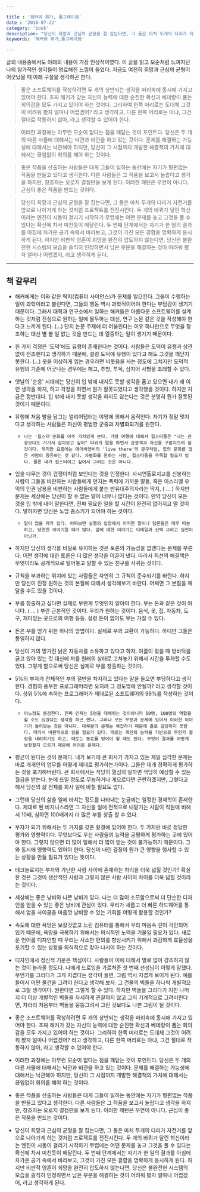 ```yaml
---

title : '해커와 화가, 폴그레이엄'
date : '2016-07-22'
category: 'book'
description: "당신이 희망과 근심의 균형을 잘 잡는다면, 그 둘은 마치 두개의 다리가 자전거를 앞으로 나아가게 하는 것처럼 프로젝트를 전진시킨다. 두 개의 바퀴가 달린 혁신이라는 엔진이 시동이 걸리기 시작하기 무렵에는 어떤 문제를 놓고 그것을 풀 수 있다는 확신에 차서 미친듯이 매달린다. 두 번째 단계에서는 자기가 한 일의 결과를 아침에 차가운 공기 속에서 바라보고, 그것이 가진 모든 결함을 명확하게 응시하게 된다. 하지만 비판적 영혼이 희망을 완전히 압도하지 않는다면, 당신은 불완전한 시스템의 모습을 솔직히 인정하면서 남은 부분을 해결하는 것이 어려워 봤자 얼마나 어렵겠어, 라고 생각하게 된다."
keywords: '해커와 화가,폴그레이엄'

---
```


글의 내용중에서도 아래의 내용이 가장 인상적이였다. 이 글을 읽고 모순처럼 느껴지던 나의 양가적인 생각들이 명료해진 느낌이 들었다. 지금도 여전히 희망과 근심의 균형이 어긋났을 때 아래 구절을 생각하곤 한다.

> 좋은 소프트웨어를 작성하려면 두 개의 상반되는 생각을 머리속에 동시에 가지고 있어야 한다. 초짜 해커가 갖는 자신의 능력에 대한 순진한 확신과 베테랑이 품는 회의감을 모두 가지고 있어야 하는 것이다. 그리하여 한쪽 머리로는 도대체 그것이 어려워 봤자 얼마나 어렵겠어? 라고 생각하고, 다른 한쪽 머리로는 아냐, 그건 절대로 작동하지 않아, 라고 생각할 수 있어야 한다.

> 이러한 과정에는 아무런 모순이 없다는 점을 깨닫는 것이 포인트다. 당신은 두 개의 다른 사물에 대해서는 낙관과 비관을 하고 있는 것이다. 문제를 해결하는 가능성에 대해서는 낙관해야 하지만, 당신이 그 시점까지 개발한 해결책의 가치에 대해서는 끊임없이 회의를 해야 하는 것이다.

> 좋은 작품을 산출하는 사람들은 대게 그들이 일하는 동안에는 자기가 형편없는 작품을 만들고 있다고 생각한다. 다른 사람들은 그 작품을 보고서 놀랍다고 생각을 하지만, 창조자는 오로지 결점만을 보게 된다. 이러한 패턴은 우연이 아니다. 근심이 좋은 작품을 만드는 것이다.

> 당신이 희망과 근심의 균형을 잘 잡는다면, 그 둘은 마치 두개의 다리가 자전거를 앞으로 나아가게 하는 것처럼 프로젝트를 전진시킨다. 두 개의 바퀴가 달린 혁신이라는 엔진이 시동이 걸리기 시작하기 무렵에는 어떤 문제를 놓고 그것을 풀 수 있다는 확신에 차서 미친듯이 매달린다. 두 번째 단계에서는 자기가 한 일의 결과를 아침에 차가운 공기 속에서 바라보고, 그것이 가진 모든 결함을 명확하게 응시하게 된다. 하지만 비판적 영혼이 희망을 완전히 압도하지 않는다면, 당신은 불완전한 시스템의 모습을 솔직히 인정하면서 남은 부분을 해결하는 것이 어려워 봤자 얼마나 어렵겠어, 라고 생각하게 된다.

-----

## 책 갈무리

- 해커에게는 이와 같은 딱지(컴퓨터 사이언스)가 문제를 일으킨다. 그들이 수행하는 일이 과학이라고 불린다면, 그들의 행동 역시 과학적이어야 한다는 부담감이 생기기 때문이다. 그래서 대학과 연구소에서 일하는 해커들은 아름다운 소프트웨어를 설계하는 것처럼 진심으로 원하는 일에 몰두하는 대신, 연구 논문 같은 것을 작성해야 한다고 느끼게 된다. (...) 단지 논문 주제에 더 어울린다는 이유 하나만으로 무엇을 창조하는 대신 별 볼 일 없는 것을 만드는 데 열중하는 일이 생기기 때문이다.


- 한 가지 걱정은 '도덕'에도 유행이 존재한다는 것이다. 사람들은 도덕이 유행과 상관없이 전조핸다고 생각하기 때문에, 설령 도덕에 유행이 있다고 해도 그것을 깨닫지 못한다. (...) 옷을 이상하게 입는 경우라면 비웃음을 사는 정도에 그치지만 도덕적 유행의 기준에 어긋나는 경우에는 해고, 추방, 투옥, 심지어 사형을 초래할 수 있다.


- 옛날의 '순응' 시대에는 당신이 입 밖에 내지도 못할 생각을 품고 있으면 내가 왜 이런 생각을 하지, 하고 걱정을 하면서 뭔가 잘못되었다고 생각했을 것이다. 하지만 지금은 정반대다. 입 밖에 내지 못할 생각을 하지도 않는다는 것은 분명히 뭔가 잘못된 것이기 때문이다.


- 유행에 처음 발을 담그는 얼리어댑터는 야망에 의해서 움직인다. 자기가 정말 멋지다고 생각하는 사람들은 자신이 평범한 군중과 차별화되기를 원한다.
	- `나는 '힙스터'문화를 아주 가치있게 본다. 가령 여행에 대해서 힙스터들은 "나는 관광보다도 거기서 살아보고 싶어" 따위의 말을 하면서 관광객과 자신을 구분지으려 할 것이다. 하지만 요즘에는 에어비엔비의 'live there'의 문구처럼, 힙의 문화를 많은 사람이 향유하는 것 같다. 차별화를 원하는 사람, 힙스터들을 주목할 필요가 있다. 물론 내가 힙스터이고 싶어서 그러는 것은 아니다.`

	
- 입을 다무는 것이 겁쟁이처럼 보인다는 것을 인정한다. 사시언톨로지교를 신봉하는 사람이 그들을 비판하는 사람들에게 던지는 폭력에 가까운 말들, 혹은 이스라엘 우익의 인권 남용을 비판하는 사람들에게 붙는 반유대주의자라는 딱지, ( ... ) 하지만 문제는 세상에는 당신이 할 수 없는 말이 너무나 많다는 것이다. 만약 당신이 모든 것을 입 밖에 내어 말한다면, 진짜 필요한 일을 할 시간이 완전히 없어지고 말 것이다. 말하자면 당신은 노암 촘스키가 되어야 하는 것이다.
	- `말이 많을 때가 있다. 어찌보면 실행의 입장에서 어떠한 말이나 담론들은 매우 따분하고, 당연한 이야기일 때가 많다. 삶에 대한 이야기는 디테일과 선택 그리고 실천이 아닌가.`

	
- 하지만 당신의 생각을 비밀로 유지하는 것은 토론의 가능성을 없앤다는 문제를 부른다. 어떤 생각에 대한 토론은 더 많은 생각을 이끌어 낸다. 따라서 최선의 해결책은 무엇이라도 공개적으로 털어놓고 말할 수 있는 친구를 사귀는 것이다.


- 규칙을 부과하는 위치에 있는 사람들은 자연히 그 규칙이 준수되기를 바란다. 하지만 당신이 진정 원하는 것의 본질에 대해서 생각해보기 바란다. 어쩌면 그 본질을 깨달을 수도 있을 것이다.


- 부를 창출하고 싶다면 실제로 부란게 무엇인지 알아야 한다. 부는 돈과 같은 것이 아니다. ( ... ) 부란 근본적인 것이다. 우리가 원하는 것이다. 음식, 옷, 집, 자동차, 도구, 재미있는 곳으로의 여행 등등. 설령 돈이 없어도 부는 가질 수 있다.


- 돈은 부를 얻기 위한 하나의 방법이다. 실제로 부와 교환이 가능하다. 하디만 그들은 동일하지 않다.


- 당신이 거의 망가진 낡은 자동차를 소유하고 있다고 하자. 여름이 왔을 때 방바닥을 긁고 앉아 있는 것 대신에 차를 원래의 상태로 고쳐놓기 위해서 시간을 투자할 수도 있다. 그렇게 함으로써 당신은 실제로 부를 창출하는 것이다.


- 5%의 부자가 전체적인 부의 절반을 차지하고 있다는 말을 들으면 부당하다고 생각한다. 경험히 풍부한 프로그래머라면 오히려 그 정도밖에 안될까? 라고 생각할 것이다. 상위 5%에 속하는 프로그래머가 제대로된 소프트웨어의 99%를 작성하는 것이다.
	- `어느정도 동감한다. 진짜 인재는 5명을 대체하는 것이아니라 50명, 100명의 역할을 할 수도 있겠다는 생각을 하곤 했다. 그러나 모든 부분과 문제에 있어서 이러한 이야기가 들어맞는 것은 아니다. 대부분의 문제는 복잡하기 때문에 홀로 감당하지 못한다. 따라서 비판적으로 읽을 필요가 있다. 때로는 개인의 능력을 기반으로 무언가 결정을 내려하기도 하고, 때로는 동료를 믿어야 할 때도 있다. 무엇이 결과를 어떻게 보장할지 모르기 때문에 어려운 문제다.`


- 평균이 된다는 것이 문제다. 내가 보기에 큰 회사가 가지고 있는 제일 심각한 문제는 바로 개개인의 업무를 어떻게 제대로 평가하는가이다. 그들은 대개 정확하게 평가하는 것을 포기해버린다. 큰 회사에서는 적당히 열심히 일하면 적당히 예상할 수 있는 월급을 받는다. 눈에 뜨일 정도로 무능하거나 게으르다면 곤란하겠지만, 그렇다고 해서 당신의 삶 전체를 회사 일에 바칠 필요도 없다.


- 그런데 당신의 삶을 일에 바치는 정도를 나타내는 눈금에는 일정한 경제학이 존재한다. 제대로 된 비지니스라면 그 자신을 일에 전적으로 내맡기는 사람이 직원에 비해서 10배, 심하면 100배까지 더 많은 부를 창출 할 수 있다.


- 부자가 되기 위해서는 두 가지를 갖춘 황경에 있어야 한다. 두 가지란 바로 정당한 평가와 영향력이다. 무엇보다도 우선 사람들의 능력을 공평하게 평가하는 곳에 있어야 한다. 그렇지 않으면 더 많이 일해서 더 많이 받는 것이 불가능하기 때문이다. 그와 동시에 영향력도 있어야 한다. 당신이 내린 결정이 뭔가 큰 영향을 행사할 수 있는 상황을 만들 필요가 있다는 뜻이다.


- 테크놀로지는 부자와 가난한 사람 사이에 존재하는 차리을 더욱 넓힐 것인가? 확실한 것은 그것이 생산적인 사람과 그렇지 않은 사람 사이의 차이를 더욱 넓힐 것이라는 것이다.


- 세상에는 좋은 낭비와 나쁜 낭비가 있다. 나는 더 많이 소모함으로써 더 단순한 디자인을 얻을 수 있는 좋은 낭비에 관심이 있다. 우리가 새롭고 더 빠른 하드웨어를 통해서 얻을 사이클을 마음껏 낭비할 수 있는 기회를 어떻게 활용할 것인가?


- 속도에 대한 욕망은 보잘것없고 느린 컴퓨터를 통해서 우리 마음속 깊이 각인되어 있기 때문에, 욕망을 극복하기 위해서는 의식적인 노력을 기울일 필요가 있다. 새로운 언어를 디자인할 때 우리는 사소한 편의를 향상시키기 위해서 과감하게 효율성을 포기할 수 있는 상황을 의식적으로 찾아 나서야 하는 것이다.


- 디자인에서 정신적 기운은 핵심이다. 사람들이 이에 대해서 별로 많이 강조하지 않는 것이 놀라울 정도다. 나에게 드로잉을 가르쳐준 첫 번째 선생님이 이렇게 말했다. 무언가를 그리다가 그게 지겹다는 생각이 들면, 그림 역시 지겹게 보이게 된다. 예를 들어서 어떤 물건을 그려야 한다고 생각해 보자. 그 건물의 벽돌을 하나씩 개별적으로 그릴 생각이다. 원한다면 그렇게 할 수 있다. 하지만 벽돌을 그리다가 지친 나머지 더 이상 개별적인 벽돌을 자세하게 관찰하지 않고 그저 기계적으로 그려버린다면, 차라리 처음부터 벽돌을 뭉뜽그려서 그린 것보다도 나쁜 그림이 될 것이다.


- 좋은 소프트웨어를 작성하려면 두 개의 상반되는 생각을 머리속에 동시에 가지고 있어야 한다. 초짜 해커가 갖는 자신의 능력에 대한 순진한 확신과 베테랑이 품는 회의감을 모두 가지고 있어야 하는 것이다. 그리하여 한쪽 머리로는 도대체 그것이 어려워 봤자 얼마나 어렵겠어? 라고 생각하고, 다른 한쪽 머리로는 아냐, 그건 절대로 작동하지 않아, 라고 생각할 수 있어야 한다.


- 이러한 과정에는 아무런 모순이 없다는 점을 깨닫는 것이 포인트다. 당신은 두 개의 다른 사물에 대해서는 낙관과 비관을 하고 있는 것이다. 문제를 해결하는 가능성에 대해서는 낙관해야 하지만, 딩신이 그 시점까지 개발한 해결책의 가치에 대해서는 끊임없이 회의를 해야 하는 것이다.


- 좋은 작품을 산출하는 사람들은 대게 그들이 일하는 동안에는 자기가 형편없는 작품을 만들고 있다고 생각한다. 다른 사람들은 그 작품을 보고서 놀랍다고 생각을 하지만, 창조자는 오로지 결점만을 보게 된다. 이러한 패턴은 우연이 아니다. 근심이 좋은 작품을 만드는 것이다.


- 당신이 희망과 근심의 균형을 잘 잡는다면, 그 둘은 마치 두개의 다리가 자전거를 앞으로 나아가게 하는 것처럼 프로젝트를 전진시킨다. 두 개의 바퀴가 달린 혁신이라는 엔진이 시동이 걸리기 시작하기 무렵에는 어떤 문제를 놓고 그것을 풀 수 있다는 확신에 차서 미친듯이 매달린다. 두 번째 단계에서는 자기가 한 일의 결과를 아침에 차가운 공기 속에서 바라보고, 그것이 가진 모든 결함을 명확하게 응시하게 된다. 하지만 비판적 영혼이 희망을 완전히 압도하지 않는다면, 당신은 불완전한 시스템의 모습을 솔직히 인정하면서 남은 부분을 해결하는 것이 어려워 봤자 얼마나 어렵겠어, 라고 생각하게 된다.


